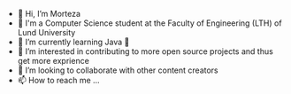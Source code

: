 - 👋 Hi, I’m Morteza
- 💁 I'm a Computer Science student at the Faculty of Engineering (LTH) of Lund University 
- 🌱 I’m currently learning Java 🙂
- 👀 I’m interested in contributing to more open source projects and thus get more exprience
- 💞️ I’m looking to collaborate with other content creators 
- 📫 How to reach me ...

<!---
Pocoya/Pocoya is a ✨ special ✨ repository because its `README.md` (this file) appears on your GitHub profile.
You can click the Preview link to take a look at your changes.
--->
